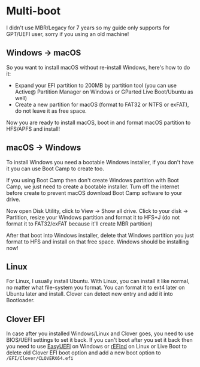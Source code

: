 # Multi-boot

I didn't use MBR/Legacy for 7 years so my guide only supports for GPT/UEFI user, sorry if you using an old machine!

## Windows -> macOS

So you want to install macOS without re-install Windows, here's how to do it:

- Expand your EFI partition to 200MB by partition tool (you can use Active@ Partition Manager on Windows or GParted Live Boot/Ubuntu as well)
- Create a new partition for macOS (format to FAT32 or NTFS or exFAT), do not leave it as free space.

Now you are ready to install macOS, boot in and format macOS partition to HFS/APFS and install!

## macOS -> Windows

To install Windows you need a bootable Windows installer, if you don't have it you can use Boot Camp to create too. 

If you using Boot Camp then don't create Windows partition with Boot Camp, we just need to create a bootable installer. Turn off the internet before create to prevent macOS download Boot Camp software to your drive.

Now open Disk Utility, click to View -> Show all drive. Click to your disk -> Partition, resize your Windows partition and format it to HFS+J (do not format it to FAT32/exFAT because it'll create MBR partition)

After that boot into Windows installer, delete that Windows partition you just format to HFS and install on that free space. Windows should be installing now!

## Linux

For Linux, I usually install Ubuntu. With Linux, you can install it like normal, no matter what file-system you format. You can format it to ext4 later on Ubuntu later and install. Clover can detect new entry and add it into Bootloader.

## Clover EFI

In case after you installed Windows/Linux and Clover goes, you need to use BIOS/UEFI settings to set it back. If you can't boot after you set it back then you need to use [EasyUEFI](https://www.easyuefi.com/index-us.html) on Windows or [rEFInd](https://sourceforge.net/projects/refind/files/0.11.2/) on Linux or Live Boot to delete old Clover EFI boot option and add a new boot option to `/EFI/Clover/CLOVERX64.efi`